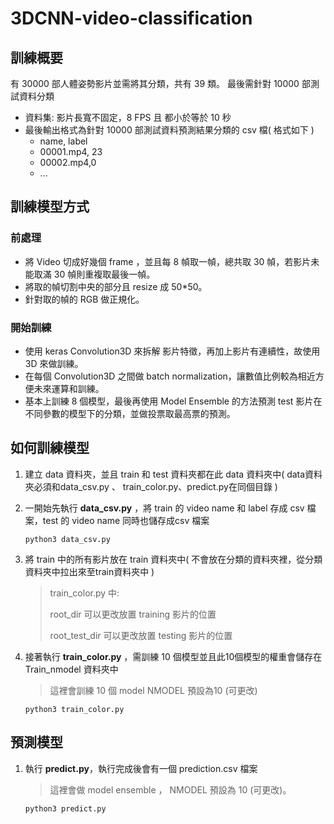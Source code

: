 # 3DCNN-video-classification

## 訓練概要

有 30000 部人體姿勢影片並需將其分類，共有 39 類。 最後需針對 10000 部測試資料分類

+ 資料集: 影片長寬不固定，8 FPS 且 都小於等於 10 秒
+ 最後輸出格式為針對 10000 部測試資料預測結果分類的 csv 檔( 格式如下 )
  + name, label
  + 00001.mp4, 23
  + 00002.mp4,0
  + ...

## 訓練模型方式

### 前處理

+ 將 Video 切成好幾個 frame ，並且每 8 幀取一幀，總共取 30 幀，若影片未能取滿 30 幀則重複取最後一幀。
+ 將取的幀切割中央的部分且 resize 成 50*50。
+ 針對取的幀的 RGB 做正規化。

### 開始訓練

+ 使用 keras Convolution3D 來拆解 影片特徵，再加上影片有連續性，故使用 3D 來做訓練。
+ 在每個 Convolution3D 之間做 batch normalization，讓數值比例較為相近方便未來運算和訓練。
+ 基本上訓練 8 個模型，最後再使用 Model Ensemble 的方法預測 test 影片在不同參數的模型下的分類，並做投票取最高票的預測。

## 如何訓練模型

1.  建立 data 資料夾，並且 train 和 test 資料夾都在此 data 資料夾中( data資料夾必須和data_csv.py 、 train_color.py、predict.py在同個目錄 )

2. 一開始先執行 **data_csv.py** ，將 train 的 video name 和 label 存成 csv 檔案，test 的 video name 同時也儲存成csv 檔案

   ```
   python3 data_csv.py
   ```

3. 將 train 中的所有影片放在 train 資料夾中( 不會放在分類的資料夾裡，從分類資料夾中拉出來至train資料夾中 ) 

   > train_color.py 中:
   >
   > root_dir 可以更改放置 training 影片的位置
   >
   > root_test_dir 可以更改放置 testing 影片的位置

4. 接著執行 **train_color.py** ，需訓練 10 個模型並且此10個模型的權重會儲存在 Train_nmodel 資料夾中

   > 這裡會訓練 10 個 model NMODEL 預設為10 (可更改)

   ```
   python3 train_color.py
   ```

## 預測模型

1. 執行 **predict.py**，執行完成後會有一個 prediction.csv 檔案

   > 這裡會做 model ensemble ， NMODEL 預設為 10 (可更改)。

   ```python
   python3 predict.py
   ```

   



